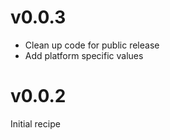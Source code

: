 # v0.0.3

  * Clean up code for public release
  * Add platform specific values

# v0.0.2

  Initial recipe
